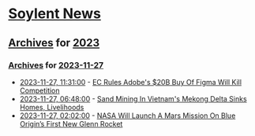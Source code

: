 # [Soylent News](../../../README.md)

## [Archives](../../index.md) for [2023](../index.md)

### [Archives](../../index.md) for [2023-11-27](index.md)

* [2023-11-27, 11:31:00](https://soylentnews.org/article.pl?sid=23/11/26/0314207&from=rss) - [EC Rules Adobe's $20B Buy Of Figma Will Kill Competition](https://soylentnews.org/article.pl?sid=23/11/26/0314207&from=rss)
* [2023-11-27, 06:48:00](https://soylentnews.org/article.pl?sid=23/11/26/0139227&from=rss) - [Sand Mining In Vietnam's Mekong Delta Sinks Homes, Livelihoods](https://soylentnews.org/article.pl?sid=23/11/26/0139227&from=rss)
* [2023-11-27, 02:02:00](https://soylentnews.org/article.pl?sid=23/11/26/0114258&from=rss) - [NASA Will Launch A Mars Mission On Blue Origin’s First New Glenn Rocket](https://soylentnews.org/article.pl?sid=23/11/26/0114258&from=rss)
